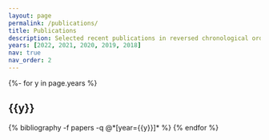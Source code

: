 ```yaml
---
layout: page
permalink: /publications/
title: Publications
description: Selected recent publications in reversed chronological order. 
years: [2022, 2021, 2020, 2019, 2018]
nav: true
nav_order: 2
---
```

<!-- _pages/publications.md -->
<div class="publications">

{%- for y in page.years %}
  <h2 class="year">{{y}}</h2>
  {% bibliography -f papers -q @*[year={{y}}]* %}
{% endfor %}

</div>
